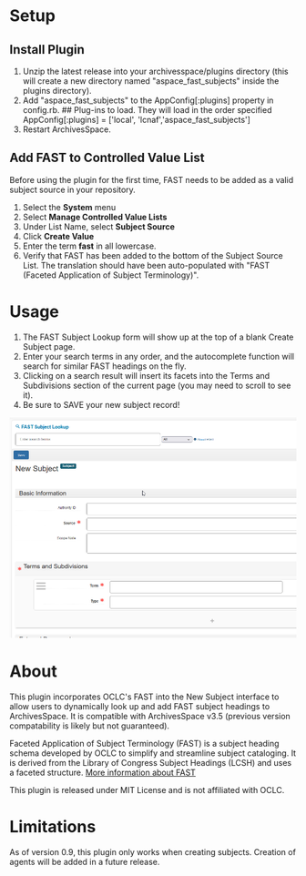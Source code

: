 # Setup


## Install Plugin
1. Unzip the latest release into your archivesspace/plugins directory (this will create a new directory named "aspace_fast_subjects" inside the plugins directory). 
2. Add "aspace_fast_subjects" to the AppConfig[:plugins] property in config.rb.
    \#\# Plug-ins to load. They will load in the order specified
    AppConfig[:plugins] = ['local', 'lcnaf','aspace_fast_subjects']
3. Restart ArchivesSpace.


## Add FAST to Controlled Value List
Before using the plugin for the first time, FAST needs to be added as a valid subject source in your repository.

1. Select the **System** menu
2. Select **Manage Controlled Value Lists**
3. Under List Name, select **Subject Source**
4. Click **Create Value**
5. Enter the term **fast** in all lowercase. 
6. Verify that FAST has been added to the bottom of the Subject Source List. The translation should have been auto-populated with "FAST (Faceted Application of Subject Terminology)".


# Usage
1. The FAST Subject Lookup form will show up at the top of a blank Create Subject page.
1. Enter your search terms in any order, and the autocomplete function will search for similar FAST headings on the fly.
2. Clicking on a search result will insert its facets into the Terms and Subdivisions section of the current page (you may need to scroll to see it).
3. Be sure to SAVE your new subject record! 


<img src="assets/gpP6zrOgiY.gif" alt="Logo" width="700" />

# About
This plugin incorporates OCLC's FAST into the New Subject interface to allow users to dynamically look up and add FAST subject headings to ArchivesSpace. It is compatible with ArchivesSpace v3.5 (previous version compatability is likely but not guaranteed).

Faceted Application of Subject Terminology (FAST) is a subject heading schema developed by OCLC to simplify and streamline subject cataloging. It is derived from the Library of Congress Subject Headings (LCSH) and uses a faceted structure. [More information about FAST](https://www.oclc.org/research/areas/data-science/fast.html)

This plugin is released under MIT License and is not affiliated with OCLC. 


# Limitations

As of version 0.9, this plugin only works when creating subjects. Creation of agents will be added in a future release. 


